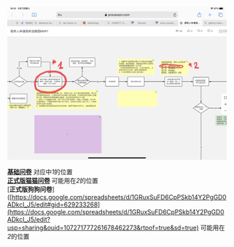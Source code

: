 ![C端MVP1流程图截取](https://github.com/Furiends/NPO/blob/main/images/IMG_2120.jpg)

[<b>基础问卷</b>](https://docs.google.com/spreadsheets/d/1diMowJ8SzTz38aeDyzB93IEgB0Q8kgBK/edit#gid=1190099660) 对应中*1*的位置  
[<b>正式版猫猫问卷</b>](https://docs.google.com/document/d/15gliWDR7vUbL1EXnMqFmgTEb9AYNJVMM/edit) 可能用在*2*的位置  
[<b>正式版狗狗问卷</b>]([https://docs.google.com/spreadsheets/d/1GRuxSuFD6CpPSkb14Y2PgGD0ADkcI_J5/edit#gid=629233268](https://docs.google.com/spreadsheets/d/1GRuxSuFD6CpPSkb14Y2PgGD0ADkcI_J5/edit?usp=sharing&ouid=107271777261678462273&rtpof=true&sd=true) 可能用在*2*的位置  
